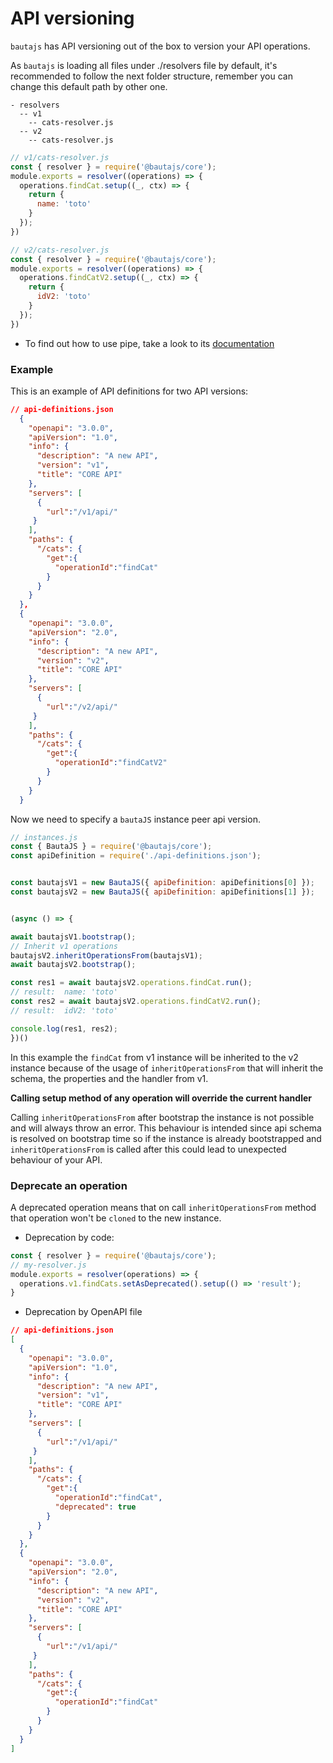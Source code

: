 # API versioning

`bautajs` has API versioning out of the box to version your API operations.

As `bautajs` is loading all files under ./resolvers file by default, it's recommended to follow the next folder structure, remember you can change this default path by other one.
````
- resolvers
  -- v1
    -- cats-resolver.js
  -- v2
    -- cats-resolver.js
````

```js
// v1/cats-resolver.js
const { resolver } = require('@bautajs/core');
module.exports = resolver((operations) => {
  operations.findCat.setup((_, ctx) => {
    return {
      name: 'toto'
    }
  });
})
```

```js
// v2/cats-resolver.js
const { resolver } = require('@bautajs/core');
module.exports = resolver((operations) => {
  operations.findCatV2.setup((_, ctx) => {
    return {
      idV2: 'toto'
    }
  });
})
```

- To find out how to use pipe, take a look to its [documentation](./decorators-and-resolver.md)

### Example

This is an example of API definitions for two API versions:

```json
// api-definitions.json
  {
    "openapi": "3.0.0",
    "apiVersion": "1.0",
    "info": {
      "description": "A new API",
      "version": "v1",
      "title": "CORE API"
    },
    "servers": [
      {
        "url":"/v1/api/"
     }
    ],
    "paths": {
      "/cats": {
        "get":{
          "operationId":"findCat"
        }
      }
    }
  },
  {
    "openapi": "3.0.0",
    "apiVersion": "2.0",
    "info": {
      "description": "A new API",
      "version": "v2",
      "title": "CORE API"
    },
    "servers": [
      {
        "url":"/v2/api/"
     }
    ],
    "paths": {
      "/cats": {
        "get":{
          "operationId":"findCatV2"
        }
      }
    }
  }
```

Now we need to specify a `bautaJS` instance peer api version.

```js
// instances.js
const { BautaJS } = require('@bautajs/core');
const apiDefinition = require('./api-definitions.json');


const bautajsV1 = new BautaJS({ apiDefinition: apiDefinitions[0] });
const bautajsV2 = new BautaJS({ apiDefinition: apiDefinitions[1] });


(async () => {

await bautajsV1.bootstrap();
// Inherit v1 operations
bautajsV2.inheritOperationsFrom(bautajsV1);
await bautajsV2.bootstrap();

const res1 = await bautajsV2.operations.findCat.run();
// result:  name: 'toto'
const res2 = await bautajsV2.operations.findCatV2.run();
// result:  idV2: 'toto'

console.log(res1, res2);
})()

```

In this example the `findCat` from v1 instance will be inherited to the v2 instance because of the usage of `inheritOperationsFrom` that will inherit the schema, the properties and the handler from v1.

**Calling setup method of any operation will override the current handler**

Calling `inheritOperationsFrom` after bootstrap the instance is not possible and will always throw an error. This behaviour is intended since api schema is resolved on bootstrap time so if the instance is already bootstrapped and `inheritOperationsFrom` is called after this could lead to unexpected behaviour of your API.

### Deprecate an operation

A deprecated operation means that on call `inheritOperationsFrom` method that operation won't be `cloned` to the new instance.

- Deprecation by code:
```js
const { resolver } = require('@bautajs/core');
// my-resolver.js
module.exports = resolver(operations) => {
  operations.v1.findCats.setAsDeprecated().setup(() => 'result');
}
```

- Deprecation by OpenAPI file

```json
// api-definitions.json
[
  {
    "openapi": "3.0.0",
    "apiVersion": "1.0",
    "info": {
      "description": "A new API",
      "version": "v1",
      "title": "CORE API"
    },
    "servers": [
      {
        "url":"/v1/api/"
     }
    ],
    "paths": {
      "/cats": {
        "get":{
          "operationId":"findCat",
          "deprecated": true
        }
      }
    }
  },
  {
    "openapi": "3.0.0",
    "apiVersion": "2.0",
    "info": {
      "description": "A new API",
      "version": "v2",
      "title": "CORE API"
    },
    "servers": [
      {
        "url":"/v1/api/"
     }
    ],
    "paths": {
      "/cats": {
        "get":{
          "operationId":"findCat"
        }
      }
    }
  }
]
```
